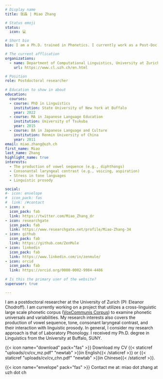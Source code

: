 ```yaml
---
# Display name
title: 张淼 | Miao Zhang

# Status emoji
status:
  icon: 💻

# Short bio
bio: I am a Ph.D. trained in Phonetics. I currently work as a Post-Doc at the University of Zurich. My research focus on exploring the phonetic-phonology and phonetic-prosody interfaces.

# The current afflication
organizations:
  - name: Department of Computational Linguistics, University at Zurich
    url: https://www.cl.uzh.ch/en.html

# Position
role: Postdoctoral researcher
    
# Education to show in about
education:
  courses:
  - course: PhD in Linguistics
    institution: State University of New York at Buffalo
    year: 2022
  - course: MA in Japanese Language Education
    institution: University of Tsukuba
    year: 2015
  - course: BA in Japanese Language and Culture
    institution: Renmin University of China
    year: 2011
email: miao.zhang@uzh.ch
first_name: Miao
last_name: Zhang
highlight_name: true
interests:
  - The production of vowel sequence (e.g., diphthongs)
  - Consonantal laryngeal contrast (e.g., voicing, aspiration)
  - Stress in tone languages
  - Linguistic prosody

social:
#- icon: envelope
#  icon_pack: fas
#  link: /#contact
- icon: x
  icon_pack: fab
  link: https://twitter.com/Miao_Zhang_dr
- icon: researchgate
  icon_pack: fab
  link: https://www.researchgate.net/profile/Miao-Zhang-34
- icon: github
  icon_pack: fab
  link: https://github.com/ZenMule
- icon: linkedin
  icon_pack: fab
  link: https://www.linkedin.com/in/zenmule/
- icon: orcid
  icon_pack: fab
  link: https://orcid.org/0000-0002-9984-4486
  
# Is this the primary user of the website?
superuser: true

---
```


I am a postdoctoral researcher at the University of Zurich (PI: Eleanor Chodroff). I am currently working on a project that utilizes a cross-linguistic large scale phonetic corpus ([VoxCommunis Corpus](https://osf.io/t957v/)) to examine phonetic universals and variabilities. My research interests also covers the production of vowel sequence, tone, consonant laryngeal contrast, and their interaction with linguistic prosody. In general, I consider my research approach is that of Laboratory Phonology. I received my Ph.D. degree in Linguistics from the University at Buffalo, SUNY.

{{< icon name="download" pack="fas" >}} Download my CV {{< staticref "uploads/cv/cv_mz.pdf" "newtab" >}}in English{{< /staticref >}} or {{< staticref "uploads/cv/cv_chn.pdf" "newtab" >}}in Chinese{{< /staticref >}}.

{{< icon name="envelope" pack="fas" >}} Contact me at: miao dot zhang at uzh dot ch
